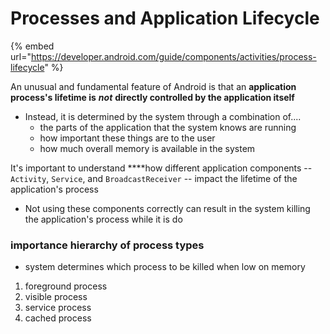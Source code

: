 # Processes and Application Lifecycle

{% embed url="https://developer.android.com/guide/components/activities/process-lifecycle" %}

An unusual and fundamental feature of Android is that an **application process's lifetime is** _**not**_ **directly controlled by the application itself**

* Instead, it is determined by the system through a combination of....
  * the parts of the application that the system knows are running
  * how important these things are to the user
  * how much overall memory is available in the system

It's important to understand ****how different application components -- `Activity`, `Service`, and `BroadcastReceiver`  -- impact the lifetime of the application's process

* Not using these components correctly can result in the system killing the application's process while it is do

### importance hierarchy of process types

* system determines which process to be killed when low on memory

1. foreground process
2. visible process
3. service process
4. cached process



